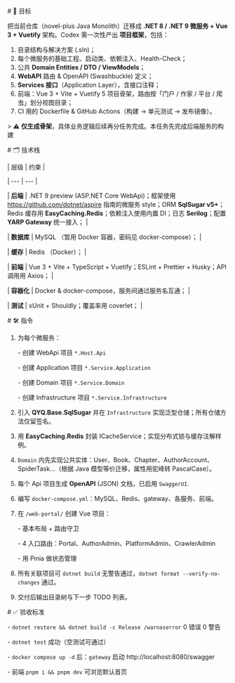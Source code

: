 \# 🎯 目标

把当前仓库（novel-plus Java Monolith）迁移成 **.NET 8 / .NET 9 微服务 + Vue 3 + Vuetify** 架构。Codex 需一次性产出 **项目框架**，包括：

1. 目录结构与解决方案 (.sln)；
2. 每个微服务的基础工程、启动类、依赖注入、Health-Check；
3. 公共 **Domain Entities / DTO / ViewModels**；
4. **WebAPI** 路由 & OpenAPI (Swashbuckle) 定义；
5. **Services 接口**（Application Layer），含接口注释；
6. 前端：Vue 3 + Vite + Vuetify 5 项目骨架，路由按「门户 / 作家 / 平台 / 爬虫」划分视图目录；
7. CI 用的 Dockerfile & GitHub Actions（构建 → 单元测试 → 发布镜像）。





\> ⚠️ **仅生成骨架**，具体业务逻辑后续再分任务完成。本任务先完成后端服务的构建 



\# 🗂️ 技术栈

| 层级 | 约束 |

| --- | --- |

| **后端** | .NET 9 preview (ASP.NET Core WebApi)；框架使用 <https://github.com/dotnet/aspire> 指南的微服务 style；ORM **SqlSugar v5+**；Redis 缓存用 **EasyCaching.Redis**；依赖注入使用内置 DI；日志 **Serilog**；配置 **YARP Gateway** 统一接入； |

| **数据库** | MySQL （暂用 Docker 容器，密码见 docker-compose）； | 

| **缓存** | Redis （Docker）； | 

| **前端** | Vue 3 + Vite + TypeScript + Vuetify；ESLint + Prettier + Husky；API 调用用 Axios； | 

| **容器化** | Docker & docker-compose，服务间通过服务名互通； |

| **测试** | xUnit + Shouldly；覆盖率用 coverlet； |



\# 🛠️ 指令



1. 为每个微服务： 

   \- 创建 WebApi 项目 `*.Host.Api` 

   \- 创建 Application 项目 `*.Service.Application`

   \- 创建 Domain 项目 `*.Service.Domain`

   \- 创建 Infrastructure 项目 `*.Service.Infrastructure`

2. 引入 **QYQ.Base.SqlSugar** 并在 `Infrastructure` 实现泛型仓储；所有仓储方法仅留签名。 
3. 用 **EasyCaching.Redis** 封装 ICacheService；实现分布式锁与缓存注解样例。 
4. `Domain` 内先实现公共实体：User、Book、Chapter、AuthorAccount、SpiderTask…（根据 Java 模型等价迁移，属性用驼峰转 PascalCase）。 
5. 每个 Api 项目生成 **OpenAPI** (JSON) 文档，已启用 `SwaggerUI`. 
6. 编写 `docker-compose.yml`：MySQL、Redis、gateway、各服务、前端。 
7. 在 `/web-portal/` 创建 Vue 项目： 

   \- 基本布局 + 路由守卫

   \- 4 入口路由：Portal、AuthorAdmin、PlatformAdmin、CrawlerAdmin

   \- 用 Pinia 做状态管理

8. 所有关联项目可 `dotnet build` 无警告通过，`dotnet format --verify-no-changes` 通过。 
9. 交付后输出目录树与下一步 TODO 列表。 



\# ✅ 验收标准

\- `dotnet restore && dotnet build -c Release /warnaserror` 0 错误 0 警告

\- `dotnet test` 成功（空测试可通过）

\- `docker compose up -d` 后：`gateway` 启动  http://localhost:8080/swagger

\- 前端 `pnpm i && pnpm dev` 可浏览默认首页